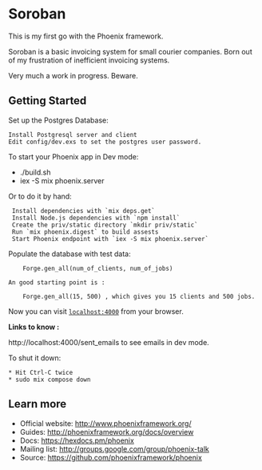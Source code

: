 # Soroban
This is my first go with the Phoenix framework.

Soroban is a basic invoicing system for small courier companies.  Born out of my
frustration of inefficient invoicing systems.

Very much a work in progress.  Beware.

## Getting Started
Set up the Postgres Database:

    Install Postgresql server and client
    Edit config/dev.exs to set the postgres user password.

To start your Phoenix app in Dev mode:

  * ./build.sh
  * iex -S mix phoenix.server

Or to do it by hand:

     Install dependencies with `mix deps.get`
     Install Node.js dependencies with `npm install`
     Create the priv/static directory `mkdir priv/static`
     Run `mix phoenix.digest` to build assests
     Start Phoenix endpoint with `iex -S mix phoenix.server`

Populate the database with test data:

```
    Forge.gen_all(num_of_clients, num_of_jobs)
```
    An good starting point is :
```
    Forge.gen_all(15, 500) , which gives you 15 clients and 500 jobs.
```
Now you can visit [`localhost:4000`](http://localhost:4000) from your browser.

**Links to know :**

http://localhost:4000/sent_emails to see emails in dev mode.


To shut it down:

    * Hit Ctrl-C twice
    * sudo mix compose down


## Learn more

  * Official website: http://www.phoenixframework.org/
  * Guides: http://phoenixframework.org/docs/overview
  * Docs: https://hexdocs.pm/phoenix
  * Mailing list: http://groups.google.com/group/phoenix-talk
  * Source: https://github.com/phoenixframework/phoenix
